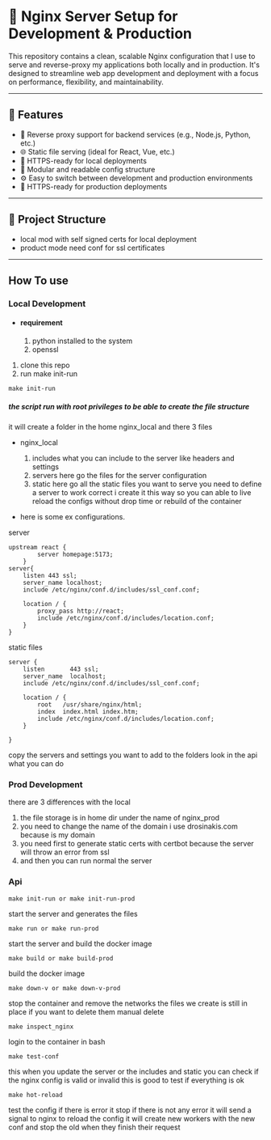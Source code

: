 # 🚀 Nginx Server Setup for Development & Production

This repository contains a clean, scalable Nginx configuration that I use to serve and reverse-proxy my applications both locally and in production. It's designed to streamline web app development and deployment with a focus on performance, flexibility, and maintainability.

***

## 📌 Features

* 🔁 Reverse proxy support for backend services (e.g., Node.js, Python, etc.)
* 🌐 Static file serving (ideal for React, Vue, etc.)
* 🔐 HTTPS-ready for local deployments
* 🧱 Modular and readable config structure
* ⚙️ Easy to switch between development and production environments
* 🔐 HTTPS-ready for production deployments

***

## 📂 Project Structure
* local mod with self signed certs for local deployment
* product mode need conf for ssl certificates

***
## How To use
### Local Development
* #### requirement
    1. python installed to the system
    2. openssl
1. clone this repo
2. run make init-run
```
make init-run
```
##### the script run with root privileges to be able to  create the file structure
it will create a folder in the home nginx_local and there 3 files
* nginx_local
    1. includes what you can include to the server like headers and settings
    2. servers here go the files for the server configuration
    3. static here go all the static files you want to serve you need to define a server to work correct
i create it this way so you can able to live reload the configs without drop time or rebuild of the container

* here is some ex configurations.

server
```
upstream react {
        server homepage:5173;
    }
server{
    listen 443 ssl;
    server_name localhost;
    include /etc/nginx/conf.d/includes/ssl_conf.conf;

    location / {
        proxy_pass http://react;
        include /etc/nginx/conf.d/includes/location.conf;
    }
}
```

static files
```
server {
    listen       443 ssl;
    server_name  localhost;
    include /etc/nginx/conf.d/includes/ssl_conf.conf;

    location / {
        root   /usr/share/nginx/html;
        index  index.html index.htm;
        include /etc/nginx/conf.d/includes/location.conf;
    }

}
```
copy the servers and settings you want to add to the folders look in the api what you can do
### Prod Development
there are 3 differences with the local
1. the file storage is in home dir under the name of nginx_prod
2. you need to change the name of the domain i use drosinakis.com because is my domain
3. you need first to generate static certs with certbot because the server will throw an error from ssl
4. and then you can run normal the server

### Api

```
make init-run or make init-run-prod
```
start the server and generates the files 
```
make run or make run-prod
```
start the server and build the docker image
```
make build or make build-prod
```
build the docker image

```
make down-v or make down-v-prod
```
stop the container and remove the networks the files we create is still in place 
if you want to delete them manual delete
```
make inspect_nginx
```
login to the container in bash

```
make test-conf
```
this when you update the server or the includes and static you can check if the nginx config is valid or invalid
this is good to test if everything is ok

```
make hot-reload
```
test the config if there is error it stop
if there is not any error it will send a signal to nginx to reload the config
it will create new workers with the new conf and stop the old when they finish their request



